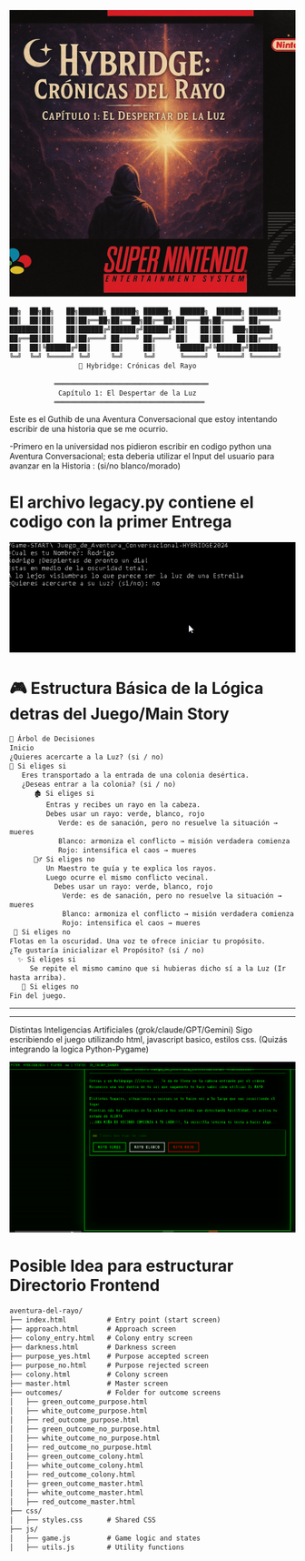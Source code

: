 ![Vista previa del juego](caratula.png)
```text
██╗  ██╗██╗   ██╗██████╗ ██████╗ ██████╗  ██████╗  ██████╗ ███████╗
██║  ██║██║   ██║██╔══██╗██╔══██╗██╔══██╗██╔═══██╗██╔════╝ ██╔════╝
███████║██║   ██║██████╔╝██████╔╝██████╔╝██║   ██║██║  ███╗█████╗  
██╔══██║██║   ██║██╔═══╝ ██╔═══╝ ██╔═══╝ ██║   ██║██║   ██║██╔══╝  
██║  ██║╚██████╔╝██║     ██║     ██║     ╚██████╔╝╚██████╔╝███████╗
╚═╝  ╚═╝ ╚═════╝ ╚═╝     ╚═╝     ╚═╝      ╚═════╝  ╚═════╝ ╚══════╝
                 🌌 Hybridge: Crónicas del Rayo

           ══════════════════════════════════════
            Capítulo 1: El Despertar de la Luz
           ═════════════════════════════════════
```



Este es el Guthib de una Aventura Conversacional que estoy intentando escribir de una historia que se me ocurrio.

  -Primero en la universidad nos pidieron escribir en codigo python una Aventura Conversacional; esta deberia utilizar el Input del usuario para avanzar en la Historia :  (si/no  blanco/morado)




# El archivo legacy.py contiene el codigo con la primer Entrega


![Vista previa del juego](PreviewTerminal.png)




# 🎮 Estructura Básica de la Lógica detras del Juego/Main Story

   ```
🌟 Árbol de Decisiones
Inicio
¿Quieres acercarte a la Luz? (si / no)
   🔹 Si eliges si
      Eres transportado a la entrada de una colonia desértica.
      ¿Deseas entrar a la colonia? (si / no)
         🏚️ Si eliges si
            Entras y recibes un rayo en la cabeza.
            Debes usar un rayo: verde, blanco, rojo
               Verde: es de sanación, pero no resuelve la situación → mueres
               Blanco: armoniza el conflicto → misión verdadera comienza
               Rojo: intensifica el caos → mueres
         🧙‍♂️ Si eliges no
            Un Maestro te guía y te explica los rayos.
            Luego ocurre el mismo conflicto vecinal.
              Debes usar un rayo: verde, blanco, rojo
                Verde: es de sanación, pero no resuelve la situación → mueres
                Blanco: armoniza el conflicto → misión verdadera comienza
                Rojo: intensifica el caos → mueres
    🔹 Si eliges no
Flotas en la oscuridad. Una voz te ofrece iniciar tu propósito.
  ¿Te gustaría inicializar el Propósito? (si / no)
     ✨ Si eliges si
        Se repite el mismo camino que si hubieras dicho sí a la Luz (Ir hasta arriba).
      🚫 Si eliges no
  Fin del juego.

   ```



----------------------------------------------------------------------------------
----------------------------------------------------------------------------------




Distintas Inteligencias Artificiales (grok/claude/GPT/Gemini) 
Sigo escribiendo el juego utilizando html, javascript basico, estilos css. 
(Quizás integrando la logica Python-Pygame)



![Vista previa del juego](preview2.png)



# Posible Idea para estructurar Directorio Frontend
   ```
aventura-del-rayo/
├── index.html          # Entry point (start screen)
├── approach.html       # Approach screen
├── colony_entry.html   # Colony entry screen
├── darkness.html       # Darkness screen
├── purpose_yes.html    # Purpose accepted screen
├── purpose_no.html     # Purpose rejected screen
├── colony.html         # Colony screen
├── master.html         # Master screen
├── outcomes/           # Folder for outcome screens
│   ├── green_outcome_purpose.html
│   ├── white_outcome_purpose.html
│   ├── red_outcome_purpose.html
│   ├── green_outcome_no_purpose.html
│   ├── white_outcome_no_purpose.html
│   ├── red_outcome_no_purpose.html
│   ├── green_outcome_colony.html
│   ├── white_outcome_colony.html
│   ├── red_outcome_colony.html
│   ├── green_outcome_master.html
│   ├── white_outcome_master.html
│   ├── red_outcome_master.html
├── css/
│   ├── styles.css      # Shared CSS
├── js/
│   ├── game.js         # Game logic and states
│   ├── utils.js        # Utility functions

   ```


